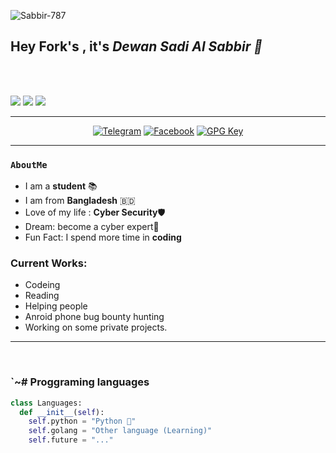 <p align="left"> <img src="https://komarev.com/ghpvc/?username=Sabbir-787&label=Profile%20views&color=0e75b6&style=flat" alt="Sabbir-787" /> </p>
<h2>Hey Fork's  , it's <i>Dewan Sadi Al Sabbir 👋</i></h2>
<br /><br />

<!-- Badges -->
<p>
    <a href="#"><img src="https://img.shields.io/github/followers/Sabbir-787?style=social&label=follow"></a>
    <a href="#"><img src="https://img.shields.io/github/stars/Sabbir-787?style=social"></a>
    <a href="#"><img src="https://hits.seeyoufarm.com/api/count/incr/badge.svg?url=https%3A%2F%2Fgithub.com%2FSabbir-787&title=Visitors&count_bg=%230073EB"></a>
</p>
<!-- Social Badges-->
<hr />
<p align=center>
    <a href="t.me/Sn_Sabbir" target="_blank"><img
            src="https://img.shields.io/badge/Telegram-%232CA5E0?style=for-the-badge&logoColor=white&logo=telegram"
            alt="Telegram"></a>
    <a href="https://facebook.com/sabbir.hacker787" target="_blank"><img
            src="https://img.shields.io/badge/Facebook-%231877F2?style=for-the-badge&logoColor=white&logo=facebook"
            alt="Facebook"></a>
    <a href="https://github.com/Sabbir-787" target="_blank"><img
            src="https://img.shields.io/badge/GPG%20Key-%233f4145?style=for-the-badge&logo=gnu-privacy-guard"
            alt="GPG Key"></a>
</p>
<hr />

### `AboutMe`

- I am a **student** 📚
- I am from **Bangladesh** 🇧🇩 
- Love of my life : **Cyber Security**🛡️
- Dream: become a cyber expert💸
- Fun Fact: I spend more time in **coding**

### Current Works:
- Codeing
- Reading
- Helping people
- Anroid phone bug bounty hunting 
- Working on some private projects.
<hr />

</table>

<br/>

<!-- Languages -->
### `~# Proggraming languages
```python
class Languages:
  def __init__(self):
    self.python = "Python 🐍"
    self.golang = "Other language (Learning)"
    self.future = "..."
```

<br/>
</table>

<!-- end -->
